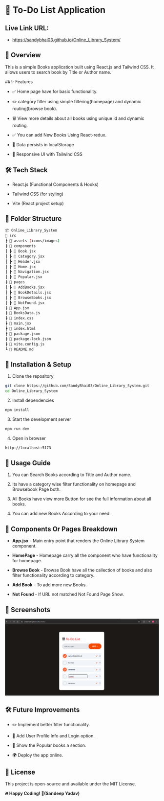 # 📌 To-Do List Application

## Live Link URL:
- https://sandybhai03.github.io/Online_Library_System/

## 🚀 Overview

This is a simple Books application built using React.js and Tailwind CSS. It allows users to search book by Title or Author name.

##✨ Features

- ✅ Home page have for basic functionality.

- ✏️ category filter using simple filtering(homepage) and dynamic routing(browse book).

- 🗑️ View more details about all books using unique id and dynamic routing.

- ✅ You can add New Books Using React-redux.

- 💾 Data persists in localStorage

- 🎨 Responsive UI with Tailwind CSS

## 🛠️ Tech Stack

- React.js (Functional Components & Hooks)

- Tailwind CSS (for styling)

- Vite (React project setup)

## 📂 Folder Structure

```sh
📦 Online_Library_System
📂 src
┣ 📂 assets (icons/images)
┣ 📂 components
┃ ┣ 📄 Book.jsx
┃ ┣ 📄 Category.jsx
┃ ┣ 📄 Header.jsx
┃ ┣ 📄 Home.jsx
┃ ┣ 📄 Navigation.jsx
┃ ┣ 📄 Popular.jsx
┣ 📂 pages
┃ ┣ 📄 AddBooks.jsx
┃ ┣ 📄 BookDetails.jsx
┃ ┣ 📄 BrowseBooks.jsx
┃ ┣ 📄 NotFound.jsx
┣ 📄 App.jsx
┣ 📄 BooksData.js
┣ 📄 index.css
┣ 📄 main.jsx
┣ 📄 index.html
┣ 📄 package.json
┣ 📄 package-lock.json
┣ 📄 vite.config.js
┗ 📄 README.md
```

## 🚀 Installation & Setup

1.  Clone the repository

```sh
git clone https://github.com/SandyBhai03/Online_Library_System.git
cd Online_Library_System
```

2. Install dependencies

```sh
npm install
```

3. Start the development server

```sh
npm run dev
```

4. Open in browser

```sh
http://localhost:5173
```

## 📌 Usage Guide

1. You can Search Books according to Title and Author name.

2. Its have a category wise filter functionality on homepage and Browsebook Page both.

3. All Books have view more Button for see the full information about all books.

4. You can add new Books According to your need.

## 📜 Components Or Pages Breakdown

- **App.jsx** - Main entry point that renders the Online Library System component.

- **HomePage** - Homepage carry all the component who have functionality for homepage.

- **Browse Book** - Browse Book have all the callection of books and also filter functionality according to category.

- **Add Book** - To add more new Books.

- **Not Found** - If URL not matched Not Found Page Show.

## 📸 Screenshots
![React Online Library Management App Screenshot](https://github.com/SandyBhai03/ReactToDo/blob/main/src/assets/Screenshot%20(207).png "React ToDo App Screenshot")

## 🛠️ Future Improvements

- ✏️ Implement better filter functionality.

- 🌟 Add User Profile Info and Login option.

- 🌟 Show the Popular books a section.

- 🌍 Deploy the app online.

## 📜 License
This project is open-source and available under the MIT License.

**🔥 Happy Coding! 🚀(Sandeep Yadav)**